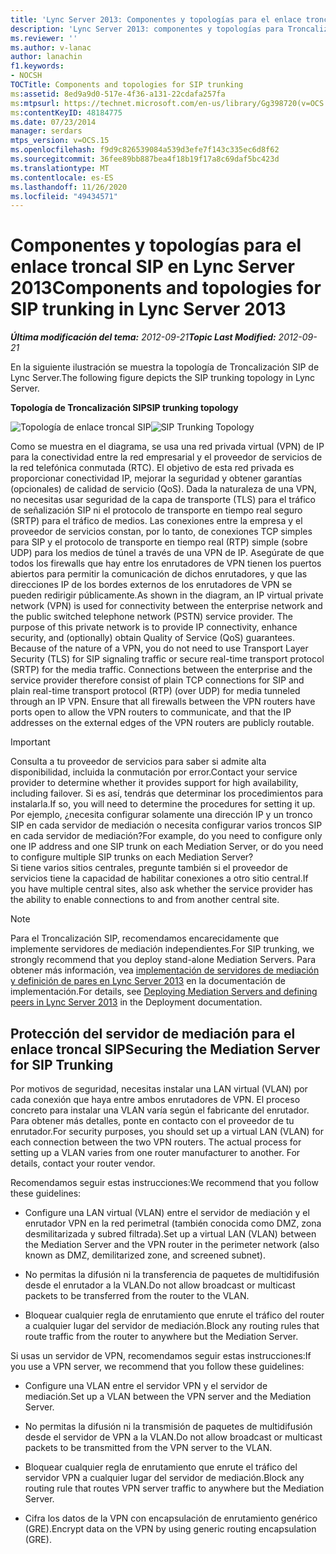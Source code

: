 ```yaml
---
title: 'Lync Server 2013: Componentes y topologías para el enlace troncal SIP'
description: 'Lync Server 2013: componentes y topologías para Troncalización SIP.'
ms.reviewer: ''
ms.author: v-lanac
author: lanachin
f1.keywords:
- NOCSH
TOCTitle: Components and topologies for SIP trunking
ms:assetid: 8ed9a9d0-517e-4f36-a131-22cdafa257fa
ms:mtpsurl: https://technet.microsoft.com/en-us/library/Gg398720(v=OCS.15)
ms:contentKeyID: 48184775
ms.date: 07/23/2014
manager: serdars
mtps_version: v=OCS.15
ms.openlocfilehash: f9d9c826539084a539d3efe7f143c335ec6d8f62
ms.sourcegitcommit: 36fee89bb887bea4f18b19f17a8c69daf5bc423d
ms.translationtype: MT
ms.contentlocale: es-ES
ms.lasthandoff: 11/26/2020
ms.locfileid: "49434571"
---
```

# <a name="components-and-topologies-for-sip-trunking-in-lync-server-2013"></a><span data-ttu-id="a6f98-103">Componentes y topologías para el enlace troncal SIP en Lync Server 2013</span><span class="sxs-lookup"><span data-stu-id="a6f98-103">Components and topologies for SIP trunking in Lync Server 2013</span></span>

<div data-xmlns="http://www.w3.org/1999/xhtml">

<div class="topic" data-xmlns="http://www.w3.org/1999/xhtml" data-msxsl="urn:schemas-microsoft-com:xslt" data-cs="https://msdn.microsoft.com/">

<div data-asp="https://msdn2.microsoft.com/asp">



</div>

<div id="mainSection">

<div id="mainBody"><span data-ttu-id="a6f98-104">

<span> </span></span><span class="sxs-lookup"><span data-stu-id="a6f98-104">

<span> </span></span></span>

<span data-ttu-id="a6f98-105">_**Última modificación del tema:** 2012-09-21_</span><span class="sxs-lookup"><span data-stu-id="a6f98-105">_**Topic Last Modified:** 2012-09-21_</span></span>

<span data-ttu-id="a6f98-106">En la siguiente ilustración se muestra la topología de Troncalización SIP de Lync Server.</span><span class="sxs-lookup"><span data-stu-id="a6f98-106">The following figure depicts the SIP trunking topology in Lync Server.</span></span>

<span data-ttu-id="a6f98-107">**Topología de Troncalización SIP**</span><span class="sxs-lookup"><span data-stu-id="a6f98-107">**SIP trunking topology**</span></span>

<span data-ttu-id="a6f98-108">![Topología de enlace troncal SIP](images/Gg398720.669fb55d-7c81-4e21-9421-fabc43d6e064(OCS.15).jpg "Topología de enlace troncal SIP")</span><span class="sxs-lookup"><span data-stu-id="a6f98-108">![SIP Trunking Topology](images/Gg398720.669fb55d-7c81-4e21-9421-fabc43d6e064(OCS.15).jpg "SIP Trunking Topology")</span></span>

<span data-ttu-id="a6f98-p101">Como se muestra en el diagrama, se usa una red privada virtual (VPN) de IP para la conectividad entre la red empresarial y el proveedor de servicios de la red telefónica conmutada (RTC). El objetivo de esta red privada es proporcionar conectividad IP, mejorar la seguridad y obtener garantías (opcionales) de calidad de servicio (QoS). Dada la naturaleza de una VPN, no necesitas usar seguridad de la capa de transporte (TLS) para el tráfico de señalización SIP ni el protocolo de transporte en tiempo real seguro (SRTP) para el tráfico de medios. Las conexiones entre la empresa y el proveedor de servicios constan, por lo tanto, de conexiones TCP simples para SIP y el protocolo de transporte en tiempo real (RTP) simple (sobre UDP) para los medios de túnel a través de una VPN de IP. Asegúrate de que todos los firewalls que hay entre los enrutadores de VPN tienen los puertos abiertos para permitir la comunicación de dichos enrutadores, y que las direcciones IP de los bordes externos de los enrutadores de VPN se pueden redirigir públicamente.</span><span class="sxs-lookup"><span data-stu-id="a6f98-p101">As shown in the diagram, an IP virtual private network (VPN) is used for connectivity between the enterprise network and the public switched telephone network (PSTN) service provider. The purpose of this private network is to provide IP connectivity, enhance security, and (optionally) obtain Quality of Service (QoS) guarantees. Because of the nature of a VPN, you do not need to use Transport Layer Security (TLS) for SIP signaling traffic or secure real-time transport protocol (SRTP) for the media traffic. Connections between the enterprise and the service provider therefore consist of plain TCP connections for SIP and plain real-time transport protocol (RTP) (over UDP) for media tunneled through an IP VPN. Ensure that all firewalls between the VPN routers have ports open to allow the VPN routers to communicate, and that the IP addresses on the external edges of the VPN routers are publicly routable.</span></span>

<div>


> [!IMPORTANT]  
> <span data-ttu-id="a6f98-114">Consulta a tu proveedor de servicios para saber si admite alta disponibilidad, incluida la conmutación por error.</span><span class="sxs-lookup"><span data-stu-id="a6f98-114">Contact your service provider to determine whether it provides support for high availability, including failover.</span></span> <span data-ttu-id="a6f98-115">Si es así, tendrás que determinar los procedimientos para instalarla.</span><span class="sxs-lookup"><span data-stu-id="a6f98-115">If so, you will need to determine the procedures for setting it up.</span></span> <span data-ttu-id="a6f98-116">Por ejemplo, ¿necesita configurar solamente una dirección IP y un tronco SIP en cada servidor de mediación o necesita configurar varios troncos SIP en cada servidor de mediación?</span><span class="sxs-lookup"><span data-stu-id="a6f98-116">For example, do you need to configure only one IP address and one SIP trunk on each Mediation Server, or do you need to configure multiple SIP trunks on each Mediation Server?</span></span><BR><span data-ttu-id="a6f98-117">Si tiene varios sitios centrales, pregunte también si el proveedor de servicios tiene la capacidad de habilitar conexiones a otro sitio central.</span><span class="sxs-lookup"><span data-stu-id="a6f98-117">If you have multiple central sites, also ask whether the service provider has the ability to enable connections to and from another central site.</span></span>



</div>

<div>


> [!NOTE]  
> <span data-ttu-id="a6f98-118">Para el Troncalización SIP, recomendamos encarecidamente que implemente servidores de mediación independientes.</span><span class="sxs-lookup"><span data-stu-id="a6f98-118">For SIP trunking, we strongly recommend that you deploy stand-alone Mediation Servers.</span></span> <span data-ttu-id="a6f98-119">Para obtener más información, vea <A href="lync-server-2013-deploying-mediation-servers-and-defining-peers.md">implementación de servidores de mediación y definición de pares en Lync Server 2013</A> en la documentación de implementación.</span><span class="sxs-lookup"><span data-stu-id="a6f98-119">For details, see <A href="lync-server-2013-deploying-mediation-servers-and-defining-peers.md">Deploying Mediation Servers and defining peers in Lync Server 2013</A> in the Deployment documentation.</span></span>



</div>

<div>

## <a name="securing-the-mediation-server-for-sip-trunking"></a><span data-ttu-id="a6f98-120">Protección del servidor de mediación para el enlace troncal SIP</span><span class="sxs-lookup"><span data-stu-id="a6f98-120">Securing the Mediation Server for SIP Trunking</span></span>

<span data-ttu-id="a6f98-p104">Por motivos de seguridad, necesitas instalar una LAN virtual (VLAN) por cada conexión que haya entre ambos enrutadores de VPN. El proceso concreto para instalar una VLAN varía según el fabricante del enrutador. Para obtener más detalles, ponte en contacto con el proveedor de tu enrutador.</span><span class="sxs-lookup"><span data-stu-id="a6f98-p104">For security purposes, you should set up a virtual LAN (VLAN) for each connection between the two VPN routers. The actual process for setting up a VLAN varies from one router manufacturer to another. For details, contact your router vendor.</span></span>

<span data-ttu-id="a6f98-124">Recomendamos seguir estas instrucciones:</span><span class="sxs-lookup"><span data-stu-id="a6f98-124">We recommend that you follow these guidelines:</span></span>

  - <span data-ttu-id="a6f98-125">Configure una LAN virtual (VLAN) entre el servidor de mediación y el enrutador VPN en la red perimetral (también conocida como DMZ, zona desmilitarizada y subred filtrada).</span><span class="sxs-lookup"><span data-stu-id="a6f98-125">Set up a virtual LAN (VLAN) between the Mediation Server and the VPN router in the perimeter network (also known as DMZ, demilitarized zone, and screened subnet).</span></span>

  - <span data-ttu-id="a6f98-126">No permitas la difusión ni la transferencia de paquetes de multidifusión desde el enrutador a la VLAN.</span><span class="sxs-lookup"><span data-stu-id="a6f98-126">Do not allow broadcast or multicast packets to be transferred from the router to the VLAN.</span></span>

  - <span data-ttu-id="a6f98-127">Bloquear cualquier regla de enrutamiento que enrute el tráfico del router a cualquier lugar del servidor de mediación.</span><span class="sxs-lookup"><span data-stu-id="a6f98-127">Block any routing rules that route traffic from the router to anywhere but the Mediation Server.</span></span>

<span data-ttu-id="a6f98-128">Si usas un servidor de VPN, recomendamos seguir estas instrucciones:</span><span class="sxs-lookup"><span data-stu-id="a6f98-128">If you use a VPN server, we recommend that you follow these guidelines:</span></span>

  - <span data-ttu-id="a6f98-129">Configure una VLAN entre el servidor VPN y el servidor de mediación.</span><span class="sxs-lookup"><span data-stu-id="a6f98-129">Set up a VLAN between the VPN server and the Mediation Server.</span></span>

  - <span data-ttu-id="a6f98-130">No permitas la difusión ni la transmisión de paquetes de multidifusión desde el servidor de VPN a la VLAN.</span><span class="sxs-lookup"><span data-stu-id="a6f98-130">Do not allow broadcast or multicast packets to be transmitted from the VPN server to the VLAN.</span></span>

  - <span data-ttu-id="a6f98-131">Bloquear cualquier regla de enrutamiento que enrute el tráfico del servidor VPN a cualquier lugar del servidor de mediación.</span><span class="sxs-lookup"><span data-stu-id="a6f98-131">Block any routing rule that routes VPN server traffic to anywhere but the Mediation Server.</span></span>

  - <span data-ttu-id="a6f98-132">Cifra los datos de la VPN con encapsulación de enrutamiento genérico (GRE).</span><span class="sxs-lookup"><span data-stu-id="a6f98-132">Encrypt data on the VPN by using generic routing encapsulation (GRE).</span></span>

<span data-ttu-id="a6f98-133"></div>

</div>

<span> </span>

</div>

</div>

</span><span class="sxs-lookup"><span data-stu-id="a6f98-133"></div>

</div>

<span> </span>

</div>

</div>

</span></span></div>


